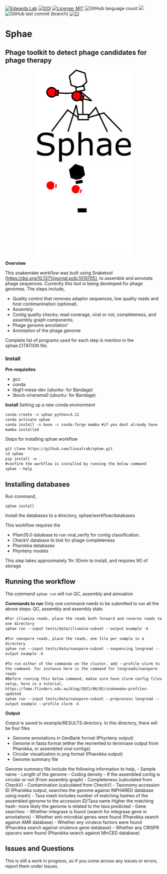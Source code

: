 [![Edwards Lab](https://img.shields.io/badge/Bioinformatics-EdwardsLab-03A9F4)](https://edwards.flinders.edu.au)
[![DOI](https://zenodo.org/badge/403889262.svg)](https://zenodo.org/doi/10.5281/zenodo.8365088)
[![License: MIT](https://img.shields.io/badge/License-MIT-yellow.svg)](https://opensource.org/licenses/MIT)
![GitHub language count](https://img.shields.io/github/languages/count/linsalrob/spae)
[![](https://img.shields.io/static/v1?label=CLI&message=Snaketool&color=blueviolet)](https://github.com/beardymcjohnface/Snaketool)
![GitHub last commit (branch)](https://img.shields.io/github/last-commit/linsalrob/spae/main)
[![CI](https://github.com/linsalrob/spae/actions/workflows/testing.yml/badge.svg)](https://github.com/linsalrob/spae/actions/workflows/testing.yml)

# Sphae 
## Phage toolkit to detect phage candidates for phage therapy
<p align="center">
  <img src="sphae.png#gh-light-mode-only" width="300">
  <img src="sphaedark.png#gh-dark-mode-only" width="300">
</p>



**Overview**

This snakemake workflow was built using Snaketool [https://doi.org/10.1371/journal.pcbi.1010705], to assemble and annotate phage sequences. Currently this tool is being developed for phage genomes. The steps include,

- Quality control that removes adaptor sequences, low quality reads and host contimanination (optional). 
- Assembly
- Contig quality checks; read coverage, viral or not, completeness, and assembly graph components. 
- Phage genome annotation'
- Annotation of the phage genome 
  
Complete list of programs used for each step is mention in the sphae.CITATION file. 

### Install 

**Pre-requisites**   
  - gcc
  - conda 
  - libgl1-mesa-dev (ubuntu- for Bandage)
  - libxcb-xinerama0 (ubuntu- for Bandage)

**Install**
Setting up a new conda environment 

    conda create -n sphae python=3.11
    conda activate sphae
    conda install -n base -c conda-forge mamba #if you dont already have mamba installed

Steps for installing sphae workflow 

    git clone https://github.com/linsalrob/sphae.git
    cd sphae
    pip install -e .
    #confirm the workflow is installed by running the below command 
    sphae --help

## Installing databases
Run command,

    sphae install

  Install the databases to a directory, sphae/workflow/databases

  This workflow requires the 
  - Pfam35.0 database to run viral_verify for contig classification. 
  - CheckV database to test for phage completeness
  - Pharokka databases 
  - Phynteny models

This step takes approximately 1hr 30min to install, and requires 9G of storage

## Running the workflow
The command `sphae run` will run QC, assembly and annoation

**Commands to run**
Only one command needs to be submitted to run all the above steps: QC, assembly and assembly stats

    #For illumina reads, place the reads both forward and reverse reads to one directory
    sphae run --input tests/data/illumina-subset --output example -k 

    #For nanopore reads, place the reads, one file per sample in a directory
    sphae run --input tests/data/nanopore-subset --sequencing longread --output example -k

    #To run either of the commands on the cluster, add --profile slurm to the command. For instance here is the command for longreads/nanopore reads 
    #Before running this below command, makse sure have slurm config files setup, here is a tutorial, https://fame.flinders.edu.au/blog/2021/08/02/snakemake-profiles-updated 
    sphae run --input tests/data/nanopore-subset --preprocess longread --output example --profile slurm -k

**Output**

Output is saved to example/RESULTS directory. In this directory, there will be four files 
  - Genome annotations in GenBank format (Phynteny output)
  - Genome in fasta format (either the reoriented to terminase output from Pharokka, or assembled viral contigs)
  - Circular visualization in png format (Pharokka output)
  - Genome summary file

  Genome summary file include the following information to help, 
    - Sample name
    - Length of the genome 
    - Coding density
    - If the assembled contig is circular or not (From assembly graph)
    - Completeness (calculated from CheckV)
    - Contamination (calculated from CheckV)
    - Taxonomy accession ID (Pharokka output, searches the genome against INPHARED database using mash)
    - Taxa mash includes number of matching hashes of the assembled genome to the accession ID/Taxa name
      Higher the matching hash- more likely the genome is related to the taxa predicted
    - Gene searches:
      - Whether integrase is found (search for integrase gene in annotations)
      - Whether anti-microbial genes were found (Pharokka search against AMR database)
      - Whether any virulece factors were found (Pharokka search against virulence gene database)
      - Whether any CRISPR spacers were found (Pharokka search against MinCED database) 
 
## Issues and Questions

This is still a work in progress, so if you come across any issues or errors, report them under Issues. 

